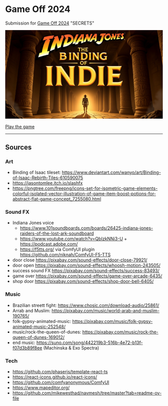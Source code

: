 # Game Off 2024

Submission for [Game Off 2024](https://itch.io/jam/game-off-2024) "SECRETS"

[![Play](public/assets/title-cards/mainmenu.jpg)](https://norgeous.github.io/game-off-2024/)

[Play the game](https://norgeous.github.io/game-off-2024/)

---

## Sources

### Art

- Binding of Isaac tileset: https://www.deviantart.com/wanyo/art/Binding-of-Isaac-Rebirth-Tiles-610590075
- https://jasontomlee.itch.io/slashfx
- https://pngtree.com/freepng/icons-set-for-isometric-game-elements-colorful-isolated-vector-illustration-of-game-item-boost-potions-for-abstract-flat-game-concept_7255080.html

### Sound FX

- Indiana Jones voice
  - https://www.101soundboards.com/boards/26425-indiana-jones-raiders-of-the-lost-ark-soundboard
  - https://www.youtube.com/watch?v=QbIzkNNi3-U + https://podcast.adobe.com/
  - https://f5tts.org/ via ComfyUI plugin https://github.com/niknah/ComfyUI-F5-TTS
- door close https://pixabay.com/sound-effects/door-close-79921/
- door open https://pixabay.com/sound-effects/whoosh-motion-243505/
- success sound FX https://pixabay.com/sound-effects/success-83493/
- game over https://pixabay.com/sound-effects/game-over-arcade-6435/
- shop door https://pixabay.com/sound-effects/shop-door-bell-6405/

### Music

- Brazilian streett fight: https://www.chosic.com/download-audio/25861/
- Arrab and Muslim: https://pixabay.com/music/world-arab-and-muslim-190765/
- folk-gypsy-animated-music: https://pixabay.com/music/folk-gypsy-animated-music-252548/
- music/rock-the-queen-of-dunes: https://pixabay.com/music/rock-the-queen-of-dunes-169012/
- end music: https://suno.com/song/442219b3-516b-4e72-b13f-f07d3b89f8ee (Machinska & Exo Spectra)

### Tech

- https://github.com/phaserjs/template-react-ts
- https://react-icons.github.io/react-icons/
- https://github.com/comfyanonymous/ComfyUI
- https://www.mapeditor.org/
- https://github.com/mikewesthad/navmesh/tree/master?tab=readme-ov-file
